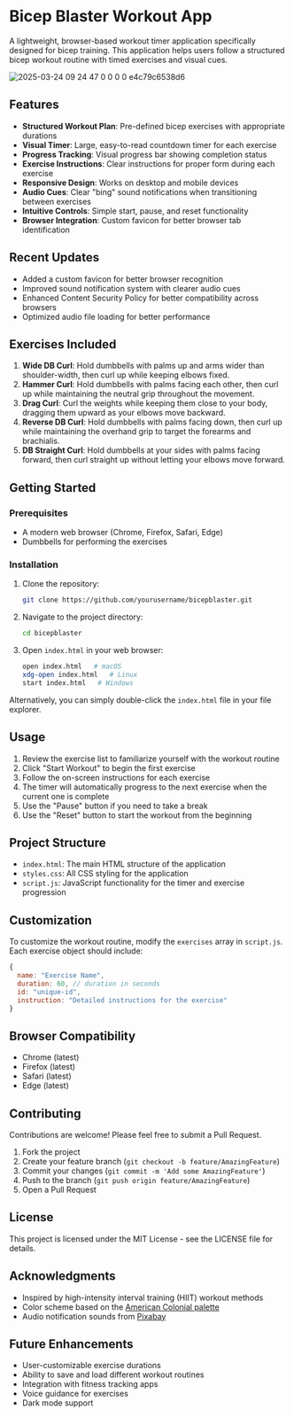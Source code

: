 # Bicep Blaster Workout App

A lightweight, browser-based workout timer application specifically designed for bicep training. This application helps users follow a structured bicep workout routine with timed exercises and visual cues.

![2025-03-24 09 24 47 0 0 0 0 e4c79c6538d6](https://github.com/user-attachments/assets/23752fb9-2a2b-4bda-8b0a-045f91c051d7)

## Features

- **Structured Workout Plan**: Pre-defined bicep exercises with appropriate durations
- **Visual Timer**: Large, easy-to-read countdown timer for each exercise
- **Progress Tracking**: Visual progress bar showing completion status
- **Exercise Instructions**: Clear instructions for proper form during each exercise
- **Responsive Design**: Works on desktop and mobile devices
- **Audio Cues**: Clear "bing" sound notifications when transitioning between exercises
- **Intuitive Controls**: Simple start, pause, and reset functionality
- **Browser Integration**: Custom favicon for better browser tab identification

## Recent Updates

- Added a custom favicon for better browser recognition
- Improved sound notification system with clearer audio cues
- Enhanced Content Security Policy for better compatibility across browsers
- Optimized audio file loading for better performance

## Exercises Included

1. **Wide DB Curl**: Hold dumbbells with palms up and arms wider than shoulder-width, then curl up while keeping elbows fixed.
2. **Hammer Curl**: Hold dumbbells with palms facing each other, then curl up while maintaining the neutral grip throughout the movement.
3. **Drag Curl**: Curl the weights while keeping them close to your body, dragging them upward as your elbows move backward.
4. **Reverse DB Curl**: Hold dumbbells with palms facing down, then curl up while maintaining the overhand grip to target the forearms and brachialis.
5. **DB Straight Curl**: Hold dumbbells at your sides with palms facing forward, then curl straight up without letting your elbows move forward.

## Getting Started

### Prerequisites

- A modern web browser (Chrome, Firefox, Safari, Edge)
- Dumbbells for performing the exercises

### Installation

1. Clone the repository:

   ```bash
   git clone https://github.com/yourusername/bicepblaster.git
   ```

2. Navigate to the project directory:

   ```bash
   cd bicepblaster
   ```

3. Open `index.html` in your web browser:

   ```bash
   open index.html   # macOS
   xdg-open index.html   # Linux
   start index.html   # Windows
   ```

Alternatively, you can simply double-click the `index.html` file in your file explorer.

## Usage

1. Review the exercise list to familiarize yourself with the workout routine
2. Click "Start Workout" to begin the first exercise
3. Follow the on-screen instructions for each exercise
4. The timer will automatically progress to the next exercise when the current one is complete
5. Use the "Pause" button if you need to take a break
6. Use the "Reset" button to start the workout from the beginning

## Project Structure

- `index.html`: The main HTML structure of the application
- `styles.css`: All CSS styling for the application
- `script.js`: JavaScript functionality for the timer and exercise progression

## Customization

To customize the workout routine, modify the `exercises` array in `script.js`. Each exercise object should include:

```javascript
{
  name: "Exercise Name",
  duration: 60, // duration in seconds
  id: "unique-id",
  instruction: "Detailed instructions for the exercise"
}
```

## Browser Compatibility

- Chrome (latest)
- Firefox (latest)
- Safari (latest)
- Edge (latest)

## Contributing

Contributions are welcome! Please feel free to submit a Pull Request.

1. Fork the project
2. Create your feature branch (`git checkout -b feature/AmazingFeature`)
3. Commit your changes (`git commit -m 'Add some AmazingFeature'`)
4. Push to the branch (`git push origin feature/AmazingFeature`)
5. Open a Pull Request

## License

This project is licensed under the MIT License - see the LICENSE file for details.

## Acknowledgments

- Inspired by high-intensity interval training (HIIT) workout methods
- Color scheme based on the [American Colonial palette](https://coolors.co/palette/e63946-f1faee-a8dadc-457b9d-1d3557)
- Audio notification sounds from [Pixabay](https://pixabay.com/)

## Future Enhancements

- User-customizable exercise durations
- Ability to save and load different workout routines
- Integration with fitness tracking apps
- Voice guidance for exercises
- Dark mode support
